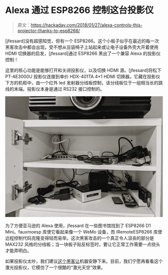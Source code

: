 # Alexa 通过 ESP8266 控制这台投影仪

> 原文：<https://hackaday.com/2018/01/27/alexa-controls-this-projector-thanks-to-esp8266/>

[jfessard]没有超感知觉，但有一个 ESP8266。这个小板子似乎在最近的每一次黑客攻击中都会出现。受不想从豆袋椅子上站起来或让电子设备外壳大开着使用 HDMI 切换器的启发，[jfessard]通过 ESP8266 黑出了一个兼容 Alexa 的投影仪控制！

这里的核心功能是能够打开和关闭投影仪，以及切换 HDMI 源。[jfessard]将松下 PT-AE3000U 投影仪连接到单价 HDX-401TA 4×1 HDMI 切换器。它藏在投影仪下方的机柜中，由一个红外 led 发射器分线板控制，该分线板位于一组相当长的跳线的末端。投影仪本身是通过 RS232 接口控制的。

[![](img/a32204d0ab29900d12828f732ca2d338.png)](https://hackaday.com/wp-content/uploads/2018/01/34811732-288416a6-f657-11e7-8e77-c1b21e1a309d.jpg)

为了方便亚马逊的 Alexa 使用，jfessard 在一些图书馆找到了 ESP8266 D1 Mini。fauxmoesp 库使它看起来像一个 WeMo 设备，而 IRemoteESP8266 库使远程控制代码克隆变得轻而易举。这次黑客攻击的一个真正令人沮丧的部分是 MAX232 风格的分线板；当一块板子贴反标签时，要让它正常工作需要一点挠头才能弄明白。

如果投影仪太吵，我们建议[这个黑客让](https://hackaday.com/2016/04/14/quieting-a-cheap-lcd-projector/)机器安静下来。目前，我们宁愿再看看这个激光投影仪，它模仿了一个很酷的“激光天空”效果。